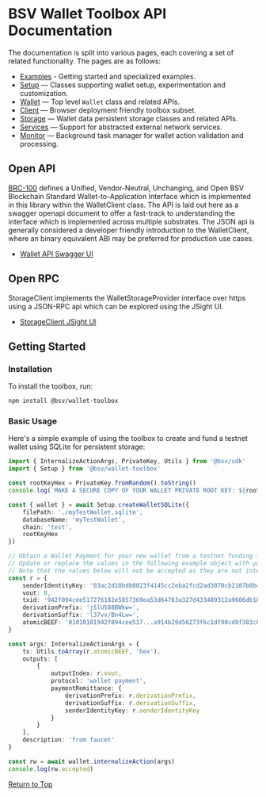 # BSV Wallet Toolbox API Documentation

The documentation is split into various pages, each covering a set of related functionality. The pages are as follows:

- [Examples](https://bitcoin-sv.github.io/wallet-toolbox-examples/) - Getting started and specialized examples.
- [Setup](./setup.md) — Classes supporting wallet setup, experimentation and customization.
- [Wallet](./wallet.md) — Top level `Wallet` class and related APIs.
- [Client](./client.md) — Browser deployment friendly toolbox subset.
- [Storage](./storage.md) — Wallet data persistent storage classes and related APIs.
- [Services](./services.md) — Support for abstracted external network services.
- [Monitor](./monitor.md) — Background task manager for wallet action validation and processing.

## Open API

[BRC-100](https://brc.dev/100) defines a Unified, Vendor-Neutral, Unchanging, and Open BSV Blockchain Standard Wallet-to-Application Interface which is implemented in this library within the WalletClient class. The API is laid out here as a swagger openapi document to offer a fast-track to understanding the interface which is implemented across multiple substrates. The JSON api is generally considered a developer friendly introduction to the WalletClient, where an binary equivalent ABI may be preferred for production use cases.

- [Wallet API Swagger UI](https://bitcoin-sv.github.io/ts-sdk/swagger)

## Open RPC

StorageClient implements the WalletStorageProvider interface over https using a JSON-RPC api which can be explored using the JSight UI.

- [StorageClient JSight UI](https://bitcoin-sv.github.io/wallet-toolbox/open-rpc)

## Getting Started

### Installation

To install the toolbox, run:

```bash
npm install @bsv/wallet-toolbox
```

### Basic Usage

Here's a simple example of using the toolbox to create and fund a testnet wallet using SQLite for persistent storage:

```ts
import { InternalizeActionArgs, PrivateKey, Utils } from '@bsv/sdk'
import { Setup } from '@bsv/wallet-toolbox'

const rootKeyHex = PrivateKey.fromRandom().toString()
console.log(`MAKE A SECURE COPY OF YOUR WALLET PRIVATE ROOT KEY: ${rootKeyHex}`)

const { wallet } = await Setup.createWalletSQLite({
    filePath: './myTestWallet.sqlite',
    databaseName: 'myTestWallet',
    chain: 'test',
    rootKeyHex
})

// Obtain a Wallet Payment for your new wallet from a testnet funding faucet.
// Update or replace the values in the following example object with your actual funding payment.
// Note that the values below will not be accepted as they are not intended for your new wallet.
const r = {
    senderIdentityKey: '03ac2d10bdb0023f4145cc2eba2fcd2ad3070cb2107b0b48170c46a9440e4cc3fe',
    vout: 0,
    txid: '942f094cee517276182e5857369ea53d64763a327d433489312a9606db188dfb',
    derivationPrefix: 'jSlU588BWkw=',
    derivationSuffix: 'l37vv/Bn4Lw=',
    atomicBEEF: '01010101942f094cee517...a914b29d56273f6c1df90cd8f383c8117680f2bdd05188ac00000000'
}

const args: InternalizeActionArgs = {
    tx: Utils.toArray(r.atomicBEEF, 'hex'),
    outputs: [
        {
            outputIndex: r.vout,
            protocol: 'wallet payment',
            paymentRemittance: {
                derivationPrefix: r.derivationPrefix,
                derivationSuffix: r.derivationSuffix,
                senderIdentityKey: r.senderIdentityKey
            }
        }
    ],
    description: 'from faucet'
}

const rw = await wallet.internalizeAction(args)
console.log(rw.accepted)
```

[Return to Top](#bsv-wallet-toolbox-api-documentation)
